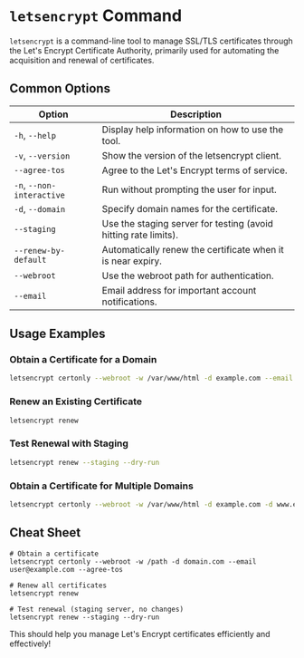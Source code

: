 # `letsencrypt` Command

`letsencrypt` is a command-line tool to manage SSL/TLS certificates through the Let's Encrypt Certificate Authority, primarily used for automating the acquisition and renewal of certificates.

## Common Options

| Option               | Description                                                   |
|----------------------|---------------------------------------------------------------|
| `-h`, `--help`       | Display help information on how to use the tool.              |
| `-v`, `--version`    | Show the version of the letsencrypt client.                   |
| `--agree-tos`        | Agree to the Let's Encrypt terms of service.                  |
| `-n`, `--non-interactive` | Run without prompting the user for input.               |
| `-d`, `--domain`     | Specify domain names for the certificate.                    |
| `--staging`          | Use the staging server for testing (avoid hitting rate limits).|
| `--renew-by-default` | Automatically renew the certificate when it is near expiry.   |
| `--webroot`          | Use the webroot path for authentication.                      |
| `--email`            | Email address for important account notifications.            |

## Usage Examples

### Obtain a Certificate for a Domain

```bash
letsencrypt certonly --webroot -w /var/www/html -d example.com --email you@example.com --agree-tos
```

### Renew an Existing Certificate

```bash
letsencrypt renew
```

### Test Renewal with Staging

```bash
letsencrypt renew --staging --dry-run
```

### Obtain a Certificate for Multiple Domains

```bash
letsencrypt certonly --webroot -w /var/www/html -d example.com -d www.example.com --email you@example.com --agree-tos
```

## Cheat Sheet

```plaintext
# Obtain a certificate
letsencrypt certonly --webroot -w /path -d domain.com --email user@example.com --agree-tos

# Renew all certificates
letsencrypt renew

# Test renewal (staging server, no changes)
letsencrypt renew --staging --dry-run
```

This should help you manage Let's Encrypt certificates efficiently and effectively!
